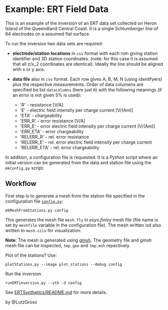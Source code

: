# Example: ERT Field Data 
 
This is an example of the inversion of an ERT data set collected on Heron Island of the 
Queendland Central Coast. It is a single Schlumberger line of 64 electrodes 
on a assumed flat surface. 

To run the inversion two data sets are required:

- **electrode/station locations** in `csv` format with each rom giving station identifier 
and 3D station coordinates. (note: for this case it is assumed that all z/x_2 coordinates are identical). 
Ideally the line should be aligned with x or y axis.
- **data file** also in `csv` format. Each row gives A, B, M, N (using identifyers) plus
the respective measurements. Order of data columens are specified be list `datacolumns` (here just `R`) 
with the following meanings (if an error is not given 5% is used):

  - 'R' - resistance [V/A]
  - 'E' - electric field intensity per charge current [V/(Am)]
  - 'ETA' - chargeability
  - 'ERR_R' - error resistance [V/A]
  - 'ERR_E' - error electric field intensity per charge current [V/(Am)]
  - 'ERR_ETA' - error chargeability 
  - 'RELERR_R' - rel. error resistance
  - 'RELERR_E' - rel. error electric field intensity per charge current
  - 'RELERR_ETA' - rel. error chargeability

In addition, a configuration file is requested. It is a *Python* script where an 
initial version can be generated from the data and station file using 
the `mkConfig.py` script.   

## Workflow

First step is to generate a mesh from the station file specified in the configuration file
[`config.py`](/config.py):

    mkMeshFromStations.py config

This generates the mesh file `mesh.fly`  in *esys.finley* mesh file (file name is 
set by `meshfile` variable in the configuration file). The mesh written isd also
written to `mesh.silo` for visualization. 

**Note**: The mesh is generated using [gmsh](https://gmsh.info/). The geometry file and *gmsh* 
mesh file can be inspected, `tmp.geo` and `tmp.msh` repectively.

Plot of the stations? Use:

    plotStations.py --image plot_stations --debug config

Run the inversion

    runERTinversion.py --vtk -d config  

See [ERTSynthetics/README.md](../SyntheticsERT/README.md) for more details.

by @LutzGross